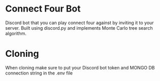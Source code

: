 # Connect Four Bot
Discord bot that you can play connect four against by inviting it to your server. Built using discord.py and implements Monte Carlo tree search algorithm. 

# Cloning
When cloning make sure to put your Discord bot token and MONGO DB connection string in the .env file
